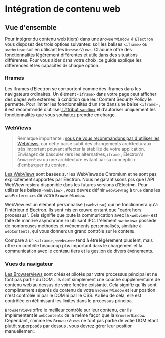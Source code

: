 # Intégration de contenu web

## Vue d'ensemble

Pour intégrer du contenu web (tiers) dans une `BrowserWindow d'Electron` vous disposez des trois options suivantes: soit les balises `<iframe>` ou `<webview>` soit en utilisant les `BrowserViews`. Chacune offre des fonctionnalités légèrement différentes et utile dans des situations différentes. Pour vous aider dans votre choix, ce guide explique les différences et les capacités de chaque option.

### Iframes

Les iframes d'Electron se comportent comme des iframes dans les navigateurs ordinaires. Un élément `<iframe>` dans votre page peut afficher des pages web externes, à condition que leur [Content Security Policy](https://developer.mozilla.org/en-US/docs/Web/HTTP/CSP) le permette. Pour limiter les fonctionnalités d’un site dans une balise `<iframe>` , il est recommandé d’utiliser[ l’attribut `sandbox`](https://developer.mozilla.org/en-US/docs/Web/HTML/Element/iframe#attr-sandbox) et d’autoriser uniquement les fonctionnalités que vous souhaitez prendre en charge.

### WebViews

> Remarque importante : [nous ne vous recommandons pas d'utiliser les WebViews](https://www.electronjs.org/docs/api/webview-tag#warning), car cette balise subit des changements architecturaux très important pouvant affecter la stabilité de votre application. Envisagez de basculer vers les alternatives,`iframe` ,  Electron's `BrowserView` ou une architecture évitant par sa conception d'embarquer du contenu.

[Les WebViews](../api/webview-tag.md) sont basées sur les WebViews de Chromium et ne sont pas explicitement supportés par Electron. Nous ne garantissons pas que l'API WebView restera disponible dans les futures versions d'Electron. Pour utiliser les balises `<webview>` , vous devrez définir `webviewTag` à `true` dans les `webPreferences` de votre `BrowserWindow`.

WebView est un élément personnalisé (`<webview>`) qui ne fonctionnera qu'à l'intérieur d'Electron. Ils sont mis en œuvre en tant que "cadre hors processus". Cela signifie que toute la communication avec la `<webview>` est faite de manière asynchrone en utilisant IPC. L'élément `<webview>` possède de nombreuses méthodes et événements personnalisés, similaire à `webContents`, qui vous donnent un grand contrôle sur le contenu.

Comparé à un `<iframe>`, `<webview>` tend à être légèrement plus lent, mais offre un contrôle beaucoup plus important dans le chargement et la communication avec le contenu tiers et la gestion de divers événements.

### Vues du navigateur

[Les BrowserViews](../api/browser-view.md) sont créés et pilotés par votre processus principal et ne font pas partie du DOM . Ils sont simplement une couche supplémentaire de contenu web au dessus de votre fenêtre existante. Cela signifie qu'ils sont complètement séparés du contenu de votre `BrowserWindow` et leur position n'est contrôlée ni par le DOM ni par le CSS. Au lieu de cela, elle est contrôlée en définissant les limites dans le processus principal.

`BrowserViews` offre le meilleur contrôle sur leur contenu, car ils implémentent le `webContents` de la même façon que la `BrowserWindow`. Cependant, comme les `BrowserViews` ne font pas partie de votre DOM étant plutôt superposés par dessus , vous devrez gérer leur position manuellement.
